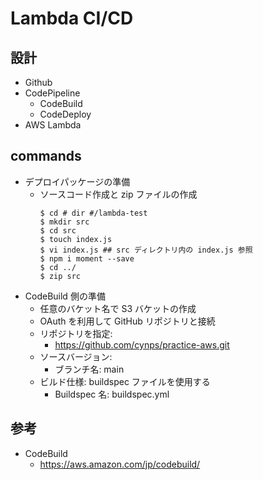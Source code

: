 # Lambda CI/CD

## 設計
* Github
* CodePipeline
    * CodeBuild
    * CodeDeploy
* AWS Lambda

## commands
* デプロイパッケージの準備
    * ソースコード作成と zip ファイルの作成
        ```
        $ cd # dir #/lambda-test
        $ mkdir src
        $ cd src
        $ touch index.js
        $ vi index.js ## src ディレクトリ内の index.js 参照
        $ npm i moment --save
        $ cd ../
        $ zip src
        ```
* CodeBuild 側の準備
    * 任意のバケット名で S3 バケットの作成
    * OAuth を利用して GitHub リポジトリと接続
    * リポジトリを指定:
        * https://github.com/cynps/practice-aws.git
    * ソースバージョン: 
        * ブランチ名: main
    * ビルド仕様: buildspec ファイルを使用する
        * Buildspec 名: buildspec.yml

## 参考
* CodeBuild
    * https://aws.amazon.com/jp/codebuild/

